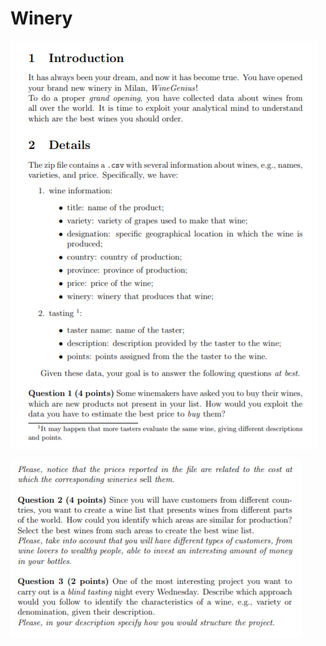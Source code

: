 # Winery 

![alt text](https://github.com/arnabdeypolimi/Wine/blob/master/image1.PNG)

![alt text](https://github.com/arnabdeypolimi/Wine/blob/master/image2.PNG)
